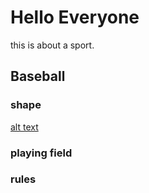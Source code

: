 # Hello Everyone
 this is about a sport.

## Baseball

### shape
[alt text](ce637062ee090b827a1b8210ead7b034.jpeg)

### playing field


### rules


#### 
